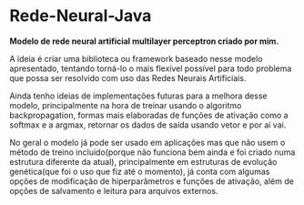 # Rede-Neural-Java

<p><strong>Modelo de rede neural artificial multilayer perceptron criado por mim.</strong></p>

<p>A ideia é criar uma biblioteca ou framework baseado nesse modelo apresentado, tentando torná-lo o mais flexível 
possível para todo problema que possa ser resolvido com uso das Redes Neurais Artificiais.</p>

<p>Ainda tenho ideias de implementações futuras para a melhora desse modelo, principalmente na hora de treinar usando 
o algoritmo backpropagation, formas mais elaboradas de funções de ativação como a softmax e a argmax, retornar os dados de 
saída usando vetor e por aí vai.</p>

<p>No geral o modelo já pode ser usado em aplicações mas que não usem o método de treino incluido(porque não funciona bem 
  ainda e foi criado numa estrutura diferente da atual), principalmente em estruturas de evolução genética(que foi o uso que 
  fiz até o momento), já conta com algumas opções de modificação de hiperparâmetros e funções de ativação, além de opções de 
  salvamento e leitura para arquivos externos.</p>
